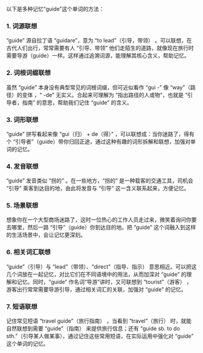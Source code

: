 以下是多种记忆“guide”这个单词的方法：

### 1. 词源联想
“guide” 源自拉丁语 “guidare”，意为 “to lead”（引导，带领） 。可以联想，在古代人们出行，常常需要有人 “引导、带领” 他们走陌生的道路，就像现在旅行时需要导游（guide）一样。这样通过追溯词源，能理解其核心含义，帮助记忆。

### 2. 词根词缀联想
虽然 “guide” 本身没有典型常见的词根词缀，但可近似看作 “gui -” 像 “way”（路径）的变体 ，“ -de” 无实义。合起来可理解为 “指出路径的人或物”，也就是 “引导者，指南” 的意思，帮助我们记住 “guide” 的含义。

### 3. 词形联想
“guide” 拼写看起来像 “gui（归） + de（得）” ，可以联想成：当你迷路了，得有个 “引导者”（guide）带你归回正途，通过这种有趣的词形拆解和联想，加强对单词的记忆。

### 4. 发音联想
“guide” 发音类似 “拐的” 。在一些地方，“拐的” 是一种载客的交通工具，司机会 “引导” 乘客到达目的地，由此将发音与 “引导” 这一含义联系起来，方便记忆。

### 5. 场景联想
想象你在一个大型商场迷路了，这时一位热心的工作人员走过来，微笑着询问你要去哪里，然后一路 “引导”（guide）你到达目的地。把 “guide” 这个词融入到这样的生活场景中，会让记忆更深刻。

### 6. 相关词汇联想
“guide”（引导）与 “lead”（带领）、“direct”（指导、指示） 意思相近。可以把这几个词放在一起记忆，对比它们在不同语境中的用法，从而加深对 “guide” 的理解和记忆。同时，“guide” 作名词“导游”讲时，又可联想到 “tourist”（游客） ，游客出行常常需要导游引导，通过相关词汇的关联，加强对 “guide” 的记忆。

### 7. 短语联想
记住常见短语 “travel guide”（旅行指南） ，当看到 “travel”（旅行） 时，就能自然联想到需要 “guide”（指南） 来提供旅行信息；还有 “guide sb. to do sth.”（引导某人做某事），通过记住这些常用短语，在实际运用中强化对 “guide” 这个单词的记忆。 